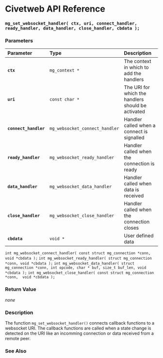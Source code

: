 # Civetweb API Reference

### `mg_set_websocket_handler( ctx, uri, connect_handler, ready_handler, data_handler, close_handler, cbdata );`

### Parameters

| Parameter | Type | Description |
| :--- | :--- | :--- |
|**`ctx`**|`mg_context *`|The context in which to add the handlers|
|**`uri`**|`const char *`|The URI for which the handlers should be activated|
|**`connect_handler`**|`mg_websocket_connect_handler`|Handler called when a connect is signalled|
|**`ready_handler`**|`mg_websocket_ready_handler`|Handler called when the connection is ready|
|**`data_handler`**|`mg_websocket_data_handler`|Handler called when data is received|
|**`close_handler`**|`mg_websocket_close_handler`|Handler called when the connection closes|
|**`cbdata`**|`void *`|User defined data|

`int mg_websocket_connect_handler( const struct mg_connection *conn, void *cbdata );`
`int mg_websocket_ready_handler( struct mg_connection *conn, void *cbdata );`
`int mg_websocket_data_handler( struct mg_connection *conn, int opcode, char * buf, size_t buf_len, void *cbdata );`
`int mg_websocket_close_handler( const struct mg_connection *conn,  void *cbdata );`

### Return Value

*none*

### Description

The function `mg_set_websocket_handler()` connects callback functions to a websocket URI. The callback functions are called when a state change is detected on the URI like an incomming connection or data received from a remote peer.

### See Also

